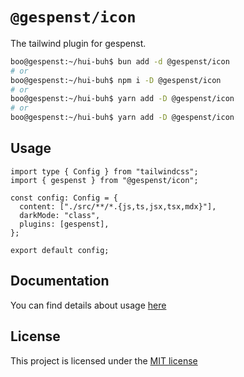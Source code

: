 # `@gespenst/icon`

The tailwind plugin for gespenst.

```sh
boo@gespenst:~/hui-buh$ bun add -d @gespenst/icon
# or
boo@gespenst:~/hui-buh$ npm i -D @gespenst/icon
# or
boo@gespenst:~/hui-buh$ yarn add -D @gespenst/icon
# or
boo@gespenst:~/hui-buh$ yarn add -D @gespenst/icon
```

## Usage

```tsx
import type { Config } from "tailwindcss";
import { gespenst } from "@gespenst/icon";

const config: Config = {
  content: ["./src/**/*.{js,ts,jsx,tsx,mdx}"],
  darkMode: "class",
  plugins: [gespenst],
};

export default config;
```

## Documentation

You can find details about usage [here](https://docs-placeholder/docs/core/icon)

## License

This project is licensed under the
[MIT license](https://opensource.org/license/mit)
